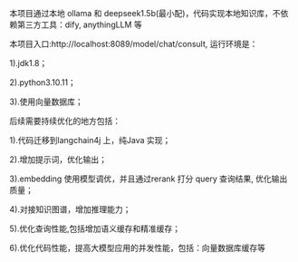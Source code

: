 本项目通过本地 ollama 和 deepseek1.5b(最小配)，代码实现本地知识库，不依赖第三方工具：dify, anythingLLM 等

本项目入口:http://localhost:8089/model/chat/consult, 运行环境是：

1).jdk1.8；

2).python3.10.11；

3).使用向量数据库；

后续需要持续优化的地方包括：

1).代码迁移到langchain4j 上，纯Java 实现；

2).增加提示词，优化输出；

3).embedding 使用模型调优，并且通过rerank 打分 query 查询结果, 优化输出质量；

4).对接知识图谱，增加推理能力；

5).优化查询性能,包括增加语义缓存和精准缓存；

6).优化代码性能，提高大模型应用的并发性能，包括：向量数据库缓存等

